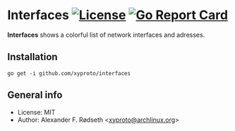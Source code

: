 # Interfaces [![License](http://img.shields.io/badge/license-MIT-red.svg?style=flat)](https://raw.githubusercontent.com/xyproto/interfaces/master/LICENSE) [![Go Report Card](https://goreportcard.com/badge/github.com/xyproto/interfaces)](https://goreportcard.com/report/github.com/xyproto/interfaces)

**Interfaces** shows a colorful list of network interfaces and adresses.

<!-- ![asciinema screencast](https://github.com/xyproto/pipi/raw/master/pipi.gif) --> 

## Installation

    go get -i github.com/xyproto/interfaces

## General info

* License: MIT
* Author: Alexander F. Rødseth &lt;xyproto@archlinux.org&gt;
